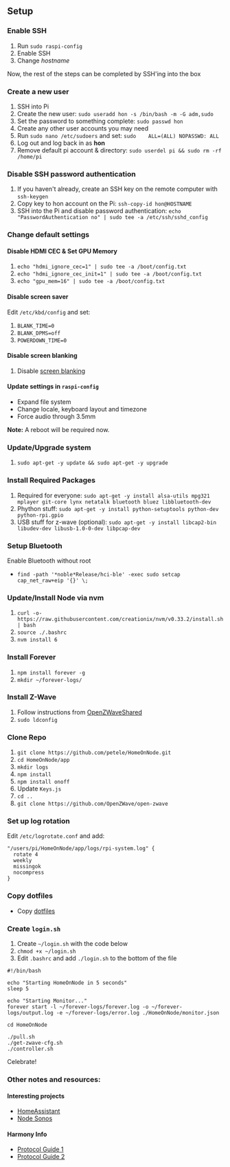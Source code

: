 ## Setup

### Enable SSH

1. Run `sudo raspi-config`
1. Enable SSH
1. Change _hostname_

Now, the rest of the steps can be completed by SSH'ing into the box

### Create a new user

1. SSH into Pi
1. Create the new user:
       `sudo useradd hon -s /bin/bash -m -G adm,sudo`
1. Set the password to something complete:
       `sudo passwd hon`
1. Create any other user accounts you may need
1. Run `sudo nano /etc/sudoers` and set:
       `sudo    ALL=(ALL) NOPASSWD: ALL`
1. Log out and log back in as **hon**
1. Remove default pi account & directory:
       `sudo userdel pi && sudo rm -rf /home/pi`

### Disable SSH password authentication

1. If you haven't already, create an SSH key on the remote computer with `ssh-keygen`
1. Copy key to hon account on the Pi:
       `ssh-copy-id hon@HOSTNAME`
1. SSH into the Pi and disable password authentication:
       `echo "PasswordAuthentication no" | sudo tee -a /etc/ssh/sshd_config`

### Change default settings

#### Disable HDMI CEC & Set GPU Memory

1. `echo "hdmi_ignore_cec=1" | sudo tee -a /boot/config.txt`
1. `echo "hdmi_ignore_cec_init=1" | sudo tee -a /boot/config.txt`
1. `echo "gpu_mem=16" | sudo tee -a /boot/config.txt`


#### Disable screen saver

Edit `/etc/kbd/config` and set:

1. `BLANK_TIME=0`
1. `BLANK_DPMS=off`
1. `POWERDOWN_TIME=0`

#### Disable screen blanking

1. Disable [screen blanking](https://www.raspberrypi.org/documentation/configuration/screensaver.md)

#### Update settings in `raspi-config`

* Expand file system
* Change locale, keyboard layout and timezone
* Force audio through 3.5mm

**Note:** A reboot will be required now.

### Update/Upgrade system

1. `sudo apt-get -y update && sudo apt-get -y upgrade`

### Install Required Packages

1. Required for everyone:
       `sudo apt-get -y install alsa-utils mpg321 mplayer git-core lynx netatalk bluetooth bluez libbluetooth-dev`
1. Phython stuff:
       `sudo apt-get -y install python-setuptools python-dev python-rpi.gpio`
1. USB stuff for z-wave (optional):
       `sudo apt-get -y install libcap2-bin libudev-dev libusb-1.0-0-dev libpcap-dev`


### Setup Bluetooth
Enable Bluetooth without root

* `find -path '*noble*Release/hci-ble' -exec sudo setcap cap_net_raw+eip '{}' \;`


### Update/Install Node via nvm

1. `curl -o- https://raw.githubusercontent.com/creationix/nvm/v0.33.2/install.sh | bash`
2. `source ./.bashrc`
3. `nvm install 6`


### Install Forever

1. `npm install forever -g`
2. `mkdir ~/forever-logs/`


### Install Z-Wave

1. Follow instructions from
   [OpenZWaveShared](https://github.com/OpenZWave/node-openzwave-shared/blob/master/README-raspbian.md)
1. `sudo ldconfig`


### Clone Repo

1. `git clone https://github.com/petele/HomeOnNode.git`
1. `cd HomeOnNode/app`
1. `mkdir logs`
1. `npm install`
1. `npm install onoff`
1. Update `Keys.js`
1. `cd ..`
1. `git clone https://github.com/OpenZWave/open-zwave`


### Set up log rotation

Edit `/etc/logrotate.conf` and add:

```
"/users/pi/HomeOnNode/app/logs/rpi-system.log" {
  rotate 4
  weekly
  missingok
  nocompress
}
```
### Copy dotfiles

* Copy [dotfiles](https://gist.github.com/petele/000830e3ba58b47b2b487ac9566867b3)

### Create `login.sh`

1. Create `~/login.sh` with the code below
1. `chmod +x ~/login.sh`
1. Edit `.bashrc` and add `./login.sh` to the bottom of the file

```
#!/bin/bash

echo "Starting HomeOnNode in 5 seconds"
sleep 5

echo "Starting Monitor..."
forever start -l ~/forever-logs/forever.log -o ~/forever-logs/output.log -e ~/forever-logs/error.log ./HomeOnNode/monitor.json

cd HomeOnNode

./pull.sh
./get-zwave-cfg.sh
./controller.sh
```


Celebrate!


### Other notes and resources:

#### Interesting projects
* [HomeAssistant](https://github.com/balloob/home-assistant/)
* [Node Sonos](https://github.com/bencevans/node-sonos)

#### Harmony Info
* [Protocol Guide 1](https://github.com/jterrace/pyharmony/blob/master/PROTOCOL.md)
* [Protocol Guide 2](https://github.com/swissmanu/harmonyhubjs-client/tree/master/docs/protocol)

